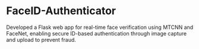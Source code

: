 # FaceID-Authenticator
Developed a Flask web app for real-time face verification using MTCNN and FaceNet, enabling secure ID-based authentication through image capture and upload to prevent fraud.
